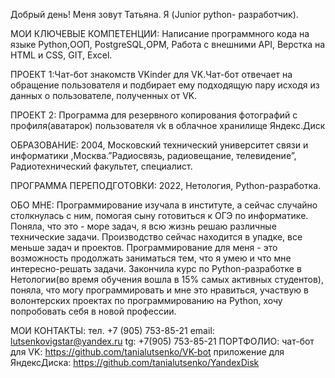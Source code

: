 Добрый день! Меня зовут Татьяна. Я (Junior python- разработчик).

МОИ КЛЮЧЕВЫЕ КОМПЕТЕНЦИИ:
Написание программного кода на языке Python,ООП,
PostgreSQL,ОРМ,
Работа с внешними API,
Верстка на HTML и CSS,
GIT, Excel.

ПРОЕКТ 1:Чат-бот знакомств VKinder для VK.Чат-бот отвечает на обращение пользователя и подбирает ему подходящую пару исходя из данных о пользователе, полученных от VK.

ПРОЕКТ 2: Программа для резервного копирования фотографий с профиля(аватарок) пользователя vk в облачное хранилище Яндекс.Диск

ОБРАЗОВАНИЕ:
2004, Московский технический университет связи и информатики ,Москва.”Радиосвязь, радиовещание, телевидение”, Радиотехнический факультет, специалист.
 
ПРОГРАММА ПЕРЕПОДГОТОВКИ: 
2022, Нетология, Python-разработка. 
 
ОБО МНЕ: Программирование изучала в институте, а сейчас случайно столкнулась с ним, помогая сыну готовиться к ОГЭ по информатике. Поняла, что это - море задач, я всю жизнь решаю различные технические задачи. Производство сейчас находится в упадке, все меньше задач и проектов. Программирование для меня - это возможность продолжать заниматься тем, что я умею и что мне интересно-решать задачи. Закончила курс по Python-разработке в Нетологии(во время обучения вошла в 15% самых активных студентов), поняла, что могу программировать и мне это нравиться, участвую в волонтерских проектах по программированию на Python, хочу попробовать себя в новой профессии.

МОИ КОНТАКТЫ: 
тел. +7 (905) 753-85-21
email: lutsenkovigstar@yandex.ru 
tg: +7(905) 753-85-21
ПОРТФОЛИО: чат-бот для VK: https://github.com/tanialutsenko/VK-bot
приложение для ЯндексДиска: https://github.com/tanialutsenko/YandexDisk

